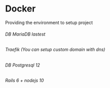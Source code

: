 # Docker
Providing the environment to setup project

<h6>DB MariaDB lastest</h6>
<h6>Traefik (You can setup custom domain with dns)<h6>
<h6>DB Postgresql 12</6>
<h6>Rails 6 + nodejs 10</h6>